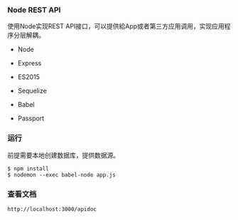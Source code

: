 ### Node REST API

使用Node实现REST API接口，可以提供給App或者第三方应用调用，实现应用程序分层解耦。

- Node

- Express

- ES2015

- Sequelize

- Babel

- Passport


### 运行

前提需要本地创建数据库，提供数据源。

    $ npm install
    $ nodemon --exec babel-node app.js


### 查看文档

    http://localhost:3000/apidoc